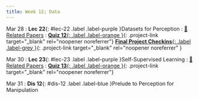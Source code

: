 ```yaml
---
title: Week 12; Data
---
```


Mar 28
: **Lec 22**{: #lec-22 .label .label-purple }Datasets for Perception
  : [📃 Related Papers](/papers/#datasets)
: [**Quiz 12**{: .label .label-orange }](https://www.gradescope.com/courses/480760){: .project-link target="_blank" rel="noopener noreferrer"} [**Final Project Checkins**{: .label .label-grey }](https://docs.google.com/spreadsheets/d/1hOdZyFN_mxRF0NCV8Rj6NLwLIk3tyXM84noFwGmp_MI/edit?usp=sharing){: .project-link target="_blank" rel="noopener noreferrer" }


Mar 30 
: **Lec 23**{: #lec-23 .label .label-purple }Self-Supervised Learning
  : [📃 Related Papers](/papers/#self-supervised-learning)
: [**Quiz 13**{: .label .label-orange }](https://www.gradescope.com/courses/480760){: .project-link target="_blank" rel="noopener noreferrer"}

Mar 31
: **Dis 12**{: #dis-12 .label .label-blue }Prelude to Perception for Manipulation
